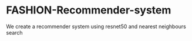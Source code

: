 # FASHION-Recommender-system
We create a recommender system using resnet50 and nearest neighbours search 
